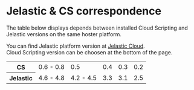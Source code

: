 # Jelastic & CS correspondence

The table below displays depends between installed Cloud Scripting and Jelastic versions on the same hoster platform.

You can find Jelastic platform version at [Jelastic Cloud](https://jelastic.cloud/).<br>
Cloud Scripting version can be choosen at the bottom of the page.
<table style="width:100%">
    <tr id="cs">
	<th id="table-head">CS</th>
	<td>0.6 - 0.8</td>
	<td>0.5</td>
	<td>0.4</td>
	<td>0.3</td>
	<td>0.2</td>
    </tr>
    <tr id="jel">
        <th id="table-head">Jelastic</th>
        <td>4.6 - 4.8</td>
        <td>4.2 - 4.5</td>
        <td>3.3</td>
        <td>3.1</td>
	<td>2.5</td>
    </tr>
</table>

